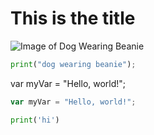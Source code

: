 # This is the title

![Image of Dog Wearing Beanie](https://www.adobe.com/creativecloud/photography/discover/media_131179edca5f92db203e2b78cb8a308605afbc958.png?width=750&format=png&optimize=medium)

``` python
print("dog wearing beanie");
```

var myVar = "Hello, world!";

``` javascript
var myVar = "Hello, world!";
```
~~~ python
print('hi')
~~~
